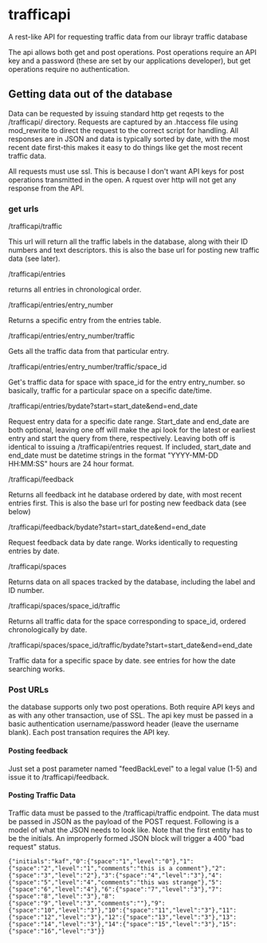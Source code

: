 # trafficapi
A rest-like API for requesting traffic data from our librayr traffic database

The api allows both get and post operations. Post operations require an API key and a password (these are set by our applications developer), but get operations require no authentication.

## Getting data out of the database

Data can be requested by issuing standard http get reqests to the /trafficapi/ directory.  Requests are captured by an .htaccess file using mod_rewrite to direct the request to the correct script for handling.  All responses are in JSON and data is typically sorted by date, with the most recent date first-this makes it easy to do things like get the most recent traffic data.

All requests must use ssl.  This is because I don't want API keys for post operations transmitted in the open.  A rquest over http will not get any response from the API.

### get urls

/trafficapi/traffic

This url will return all the traffic labels in the database, along with their ID numbers and text descriptors.  this is also the base url for posting new traffic data (see later).

/trafficapi/entries

returns all entries in chronological order.

/trafficapi/entries/entry_number

Returns a specific entry from the entries table.  

/trafficapi/entries/entry_number/traffic

Gets all the traffic data from that particular entry.

/trafficapi/entries/entry_number/traffic/space_id

Get's traffic data for space with space_id for the entry entry_number.  so basically, traffic for a particular space on a  specific date/time.

/trafficapi/entries/bydate?start=start_date&end=end_date

Request entry data for a specific date range.  Start_date and end_date are both optional, leaving one off will make the api look for the latest or earliest entry and start the query from there, respectively. Leaving both off is identical to issuing a /trafficapi/entries request.  If included, start_date and end_date must be datetime strings in the format "YYYY-MM-DD HH:MM:SS" hours are 24 hour format. 

/trafficapi/feedback

Returns all feedback int he database ordered by date, with most recent entries first.  This is also the base url for posting new feedback data (see below)

/trafficapi/feedback/bydate?start=start_date&end=end_date

Request feedback data by date range.  Works identically to requesting entries by date.

/trafficapi/spaces

Returns data on all spaces tracked by the database, including the label and ID number.

/trafficapi/spaces/space_id/traffic

Returns all traffic data for the space corresponding to space_id, ordered chronologically by date.

/trafficapi/spaces/space_id/traffic/bydate?start=start_date&end=end_date

Traffic data for a specific space by date.  see entries for how the date searching works.

### Post URLs

the database supports only two post operations.  Both require API keys and as with any other transaction, use of SSL.  The api key must be passed in a basic authentication username/password header (leave the username blank).  Each post transation requires the API key.

#### Posting feedback

Just set a post parameter named "feedBackLevel" to a legal value (1-5) and issue it to /trafficapi/feedback.  

#### Posting Traffic Data

Traffic data must be passed to the /trafficapi/traffic endpoint.  The data must be passed in JSON as the payload of the POST request.  Following is a model of what the JSON needs to look like.  Note that the first entity has to be the initials.  An improperly formed JSON block will trigger a 400 "bad request" status.

~~~~ 
{"initials":"kaf","0":{"space":"1","level":"0"},"1":{"space":"2","level":"1","comments":"this is a comment"},"2":{"space":"3","level":"2"},"3":{"space":"4","level":"3"},"4":{"space":"5","level":"4","comments":"this was strange"},"5":{"space":"6","level":"4"},"6":{"space":"7","level":"3"},"7":{"space":"8","level":"3"},"8":{"space":"9","level":"3","comments":""},"9":{"space":"10","level":"3"},"10":{"space":"11","level":"3"},"11":{"space":"12","level":"3"},"12":{"space":"13","level":"3"},"13":{"space":"14","level":"3"},"14":{"space":"15","level":"3"},"15":{"space":"16","level":"3"}}
~~~~





